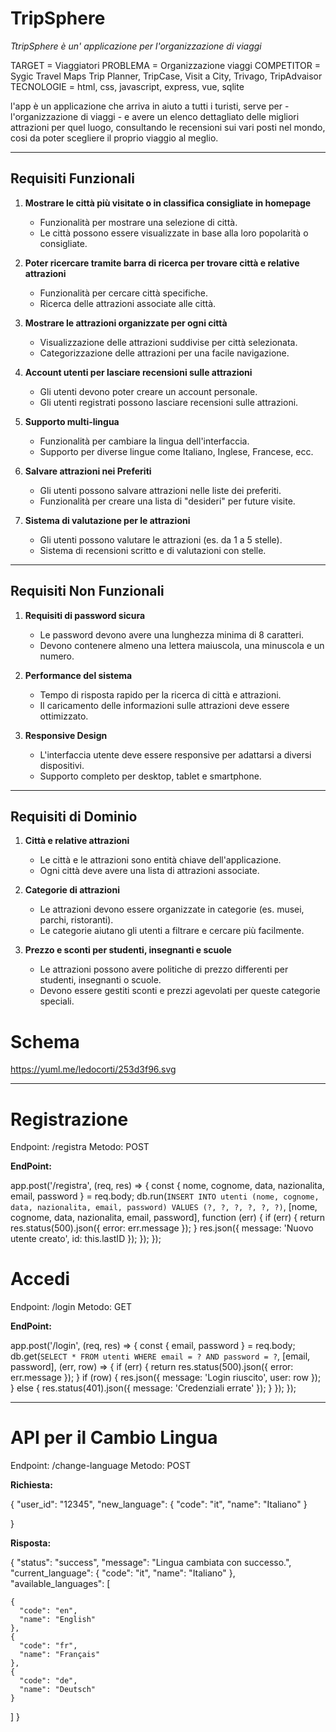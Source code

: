 # TripSphere

*TtripSphere è un' applicazione per l'organizzazione di viaggi* 

TARGET = Viaggiatori
PROBLEMA = Organizzazione viaggi
COMPETITOR = Sygic Travel Maps Trip Planner, TripCase, Visit a City, Trivago, TripAdvaisor
TECNOLOGIE = html, css, javascript, express, vue, sqlite

l'app è un applicazione che arriva in aiuto a tutti i turisti, serve per - l'organizzazione di viaggi - e avere un elenco dettagliato delle migliori attrazioni per quel luogo, consultando le recensioni sui vari posti nel mondo, cosi da poter scegliere il proprio viaggio al meglio.

------------------------------------------

## Requisiti Funzionali

1. **Mostrare le città più visitate o in classifica consigliate in homepage**
   - Funzionalità per mostrare una selezione di città.
   - Le città possono essere visualizzate in base alla loro popolarità o consigliate.

2. **Poter ricercare tramite barra di ricerca per trovare città e relative attrazioni**
   - Funzionalità per cercare città specifiche.
   - Ricerca delle attrazioni associate alle città.

3. **Mostrare le attrazioni organizzate per ogni città**
   - Visualizzazione delle attrazioni suddivise per città selezionata.
   - Categorizzazione delle attrazioni per una facile navigazione.

4. **Account utenti per lasciare recensioni sulle attrazioni**
   - Gli utenti devono poter creare un account personale.
   - Gli utenti registrati possono lasciare recensioni sulle attrazioni.

5. **Supporto multi-lingua**
   - Funzionalità per cambiare la lingua dell'interfaccia.
   - Supporto per diverse lingue come Italiano, Inglese, Francese, ecc.

6. **Salvare attrazioni nei Preferiti**
   - Gli utenti possono salvare attrazioni nelle liste dei preferiti.
   - Funzionalità per creare una lista di "desideri" per future visite.

7. **Sistema di valutazione per le attrazioni**
   - Gli utenti possono valutare le attrazioni (es. da 1 a 5 stelle).
   - Sistema di recensioni scritto e di valutazioni con stelle.

---

## Requisiti Non Funzionali

1. **Requisiti di password sicura**
   - Le password devono avere una lunghezza minima di 8 caratteri.
   - Devono contenere almeno una lettera maiuscola, una minuscola e un numero.

2. **Performance del sistema**
   - Tempo di risposta rapido per la ricerca di città e attrazioni.
   - Il caricamento delle informazioni sulle attrazioni deve essere ottimizzato.

3. **Responsive Design**
   - L'interfaccia utente deve essere responsive per adattarsi a diversi dispositivi.
   - Supporto completo per desktop, tablet e smartphone.

---

## Requisiti di Dominio

1. **Città e relative attrazioni**
   - Le città e le attrazioni sono entità chiave dell'applicazione.
   - Ogni città deve avere una lista di attrazioni associate.

2. **Categorie di attrazioni**
   - Le attrazioni devono essere organizzate in categorie (es. musei, parchi, ristoranti).
   - Le categorie aiutano gli utenti a filtrare e cercare più facilmente.

3. **Prezzo e sconti per studenti, insegnanti e scuole**
   - Le attrazioni possono avere politiche di prezzo differenti per studenti, insegnanti o scuole.
   - Devono essere gestiti sconti e prezzi agevolati per queste categorie speciali.


# Schema

https://yuml.me/ledocorti/253d3f96.svg

------------------------------------------


# Registrazione
Endpoint: /registra
Metodo: POST

**EndPoint:**

app.post('/registra', (req, res) => {
    const { nome, cognome, data, nazionalita, email, password } = req.body;
    db.run(`INSERT INTO utenti (nome, cognome, data, nazionalita, email, password) VALUES (?, ?, ?, ?, ?, ?)`,
        [nome, cognome, data, nazionalita, email, password],
        function (err) {
            if (err) {
                return res.status(500).json({ error: err.message });
            }
            res.json({ message: 'Nuovo utente creato', id: this.lastID });
        });
});



# Accedi
Endpoint: /login
Metodo: GET

**EndPoint:**

app.post('/login', (req, res) => {
    const { email, password } = req.body;
    db.get(`SELECT * FROM utenti WHERE email = ? AND password = ?`, [email, password], (err, row) => {
        if (err) {
            return res.status(500).json({ error: err.message });
        }
        if (row) {
            res.json({ message: 'Login riuscito', user: row });
        } else {
            res.status(401).json({ message: 'Credenziali errate' });
        }
    });
});

-------------------------------------------------------------------------------------------------------------------




# API per il Cambio Lingua
Endpoint: /change-language
Metodo: POST

**Richiesta:**

{
  "user_id": "12345",
  "new_language": {
    "code": "it",
    "name": "Italiano"
  }

}

**Risposta:**

{
  "status": "success",
  "message": "Lingua cambiata con successo.",
  "current_language": {
    "code": "it",
    "name": "Italiano"
  },
  "available_languages": [
  
    {
      "code": "en",
      "name": "English"
    },
    {
      "code": "fr",
      "name": "Français"
    },
    {
      "code": "de",
      "name": "Deutsch"
    }
  ]
}

